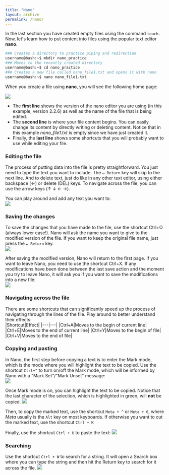 ```yaml
---
title: "Nano"
layout: archive
permalink: /nano/
---  
```


In the last section you have created empty files using the command `touch`. Now, let's learn how to put content into files using the popular text editor **nano**.  

```bash  
### Creates a directory to practice piping and redirection
username@bash:~$ mkdir nano_practice  
### Moves to the recently created directory
username@bash:~$ cd nano_practice  
### Creates a new file called nano_file1.txt and opens it with nano  
username@bash:~$ nano nano_file1.txt
```

When you create a file using **nano**, you will see the following home page: 

![](/images/nano_01.PNG)  

* The **first line** shows the version of the nano editor you are using (in this example, version 2.2.6) as well as the name of the file that is being edited.  
* The **second line** is where your file content begins. You can easily change its content by directly writing or deleting content. Notice that in this example *nano_file1.txt* is empty since we have just created it.
* Finally, the **last line** shows some shortcuts that you will probably want to use while editing your file.  

### Editing the file  
The process of putting data into the file is pretty straightforward. You just need to type the text you want to include. The `↵ Return` key will skip to the next line. And to delete text, just do like in any other text editor, using either backspace (←) or delete (DEL) keys. To navigate across the file, you can use the arrow keys (↑ ↓ ← →). 

You can play around and add any text you want to:  
![](/images/nano_02.PNG) 

### Saving the changes  
To save the changes that you have made to the file, use the shortcut Ctrl+O (always lower case!). Nano will ask the name you want to give to the modified version of the file. If you want to keep the original file name, just press the `↵ Return` key.  
![](/images/nano_03.PNG)  

After saving the modified version, Nano will return to the first page. If you want to leave Nano, you need to use the shortcut Ctrl+X. If any modifications have been done between the last save action and the moment you try to leave Nano, it will ask you if you want to save the modifications into a new file:  
![](/images/nano_04.PNG)

### Navigating across the file  
There are some shortcuts that can significantly speed up the process of navigating through the lines of the file. Play around to better understand their effects:   
|Shortcut|Effect|
|---|---|
|Ctrl+A|Moves to the begin of current line|
|Ctrl+E|Moves to the end of current line|
|Ctrl+Y|Moves to the begin of file|
|Ctrl+V|Moves to the end of file|  

### Copying and pasting  
In Nano, the first step before copying a text is to enter the Mark mode, which is the mode where you will highlight the text to be copied. Use the shortcut `Ctrl+^` to turn on/off the Mark mode, which will be informed by Nano with a "Mark Set"/"Mark Unset" message:  
![](/images/nano_05.PNG)

Once Mark mode is on, you can highlight the text to be copied. Notice that the last character of the selection, which is highlighted in green, will **not** be copied. 
![](/images/nano_06.PNG)

Then, to copy the marked text, use the shortcut `Meta + ^` or `Meta + 6`, where *Meta* usually is the `Alt` key on most keyboards. If otherwise you want to cut the marked text, use the shortcut `Ctrl + K`

Finally, use the shortcut `Ctrl + U` to paste the text: 
![](/images/nano_07.PNG)

### Searching  
Use the shortcut `Ctrl + W` to search for a string. It will open a Search box where you can type the string and then hit the Return key to search for it across the file. 
![](/images/nano_08.PNG)
